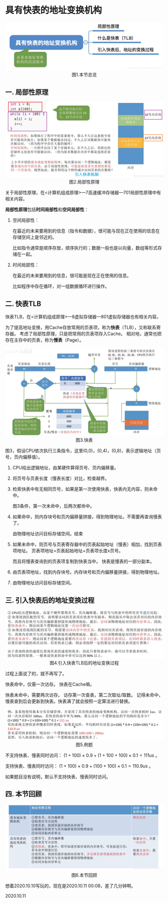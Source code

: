 # 具有快表的地址变换机构

<img src="操作系统609-1.png" alt="操作系统609-1" style="zoom:67%;" />

<center>图1.本节总览</center>

## 一. 局部性原理

<img src="操作系统609-2.png" alt="操作系统609-2" style="zoom:67%;" />

<center>图2.局部性原理</center>

关于局部性原理，在<计算机组成原理>—7高速缓冲存储器—701局部性原理中有相关内容。

**局部性原理**包括**时间局部性**和**空间局部性**：

1. 空间局部性：

   在最近的未来要用到的信息（指令和数据），很可能与现在正在使用的信息在存储空间上是邻近的。

   比如指令通常是顺序存放，顺序执行的；数据一般也是以向量，数组等形式存储在一起。

2. 时间局部性：

   在最近的未来要用到的信息，很可能是现在正在使用的信息。

   比如程序中存在循环，对一组数据循环进行操作。

## 二. 快表TLB

快表TLB，在<计算机组成原理>—8虚拟存储器—801虚拟存储器也有相关内容。

为了提高地址变换，用Cache存放常用的页表项，称为**快表**（TLB），又称联系寄存器。
考虑了局部性原理，只是把常用的页表项存入Cache。
相对地，通常也把存在主存中的页表，称为**慢表**（Page）。

<img src="操作系统609-3.png" alt="操作系统609-3" style="zoom:67%;" />

<center>图3.快表</center>

图3，假设CPU依次执行三条指令，这里(0,0)，(0,4)，(0,8)，表示逻辑地址（页号，页内偏移值）。

1. CPU给出逻辑地址，由某硬件算得页号、页内偏移量。

2. 将页号与页表长度（慢表长度）对比，检查越界。

3. 检索快表中有无相同页号，如果是第一次使用快表，快表内无内容，则未命中。

   图3条件，第一次未命中，后两次都命中。

4. 如果命中，则内存块号和页内偏移量拼接，得到物理地址。不需要再查询慢表了。

   由物理地址访问目标存储空间。结束

5. 如果未命中，则页号与页表寄存器中的页表起始地址（慢表）相加，找到页表项地址。
   页表项地址=页表起始地址+页表项长度x页号。

   而且将慢表查询到的页表项复制到快表当中。
   快表是慢表的一部分副本。

6. 由页表项地址，找到内存块号。内存块号和页内偏移量拼接，得到物理地址。

7. 由物理地址访问目标存储空间。

## 三. 引入快表后的地址变换过程

<img src="操作系统609-4.png" alt="操作系统609-4" style="zoom:67%;" />

<center>图4.引入快表TLB后的地址变换过程</center>

过程上面说了的，就不再写了。

快表命中，仅需一次访存。
快表在Cache嘛。

快表未命中，需要两次访存。
访存第一次查表，第二次取址/取数。
记得未命中，慢表查到后会更新到快表。快表满了就会按照一定算法进行替换。

<img src="操作系统609-5.png" alt="操作系统609-5" style="zoom:67%;" />

<center>图5.例题</center>

不支持快表、慢表同时访问： $(1+100)\times 0.9+(1+100+100)\times0.1=111us$ 。

支持快表、慢表同时访问： $(1+100)\times 0.9+(100+100)\times0.1=110.9us$ 。

如果题目没有说明，默认不支持快表、慢表同时访问。

## 四. 本节回顾

<img src="操作系统609-6.png" alt="操作系统609-6" style="zoom:67%;" />

<center>图6.本节回顾</center>

想着2020.10.10写玩的，现在是2020.10.11 00:08，差了几分钟啊。

2020.10.11